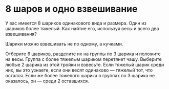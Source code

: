 #  8 шаров и одно взвешивание

У вас имеется 8 шариков одинакового вида и размера. Один из шариков более тяжелый. Как найтие его, используя весы и всего два взвешивания?

<div class="rubyrush-task-hint">

Шарики можно взвешивать не по одному, а кучками.

</div>


<div class="rubyrush-task-answer">

Отберите 6 шариков, разделите их на группы по 3 шарика и положите на весы. Группа с более тяжелым шариком перетянет чашу. Выберите любые 2 шарика из этой тройки и взвесьте. Если тяжелый шарик среди них, вы это узнаете, если они весят одинаково — тяжелый тот, что остался. Если же более тяжелого шарика в группах по 3 шарика не оказалось, он — среди 2 оставшихся.


</div>
